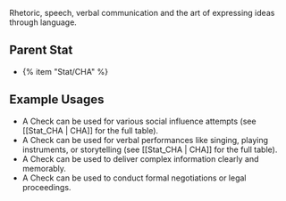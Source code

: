 Rhetoric, speech, verbal communication and the art of expressing ideas through language.

## Parent Stat

* {% item "Stat/CHA" %}

## Example Usages

* A Check can be used for various social influence attempts (see [[Stat_CHA | CHA]] for the full table).
* A Check can be used for verbal performances like singing, playing instruments, or storytelling (see [[Stat_CHA | CHA]] for the full table).
* A Check can be used to deliver complex information clearly and memorably.
* A Check can be used to conduct formal negotiations or legal proceedings.
